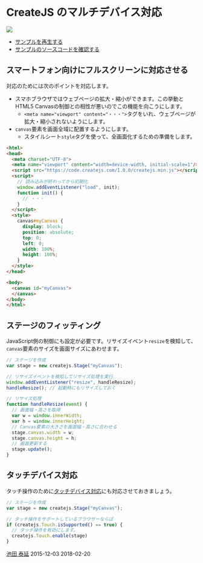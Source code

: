 # CreateJS のマルチデバイス対応

![](../imgs/fullscreen.html.png)

- [サンプルを再生する](https://ics-creative.github.io/tutorial-createjs/samples/fullscreen.html)
- [サンプルのソースコードを確認する](../samples/fullscreen.html)


## スマートフォン向けにフルスクリーンに対応させる

対応のためには次のポイントを対応します。

- スマホブラウザではウェブページの拡大・縮小ができます。この挙動とHTML5 Canvasの制御との相性が悪いのでこの機能を向こうにします。
  - `<meta name="viewport" content="・・・">`タグをいれ、ウェブページが拡大・縮小されないようにします。
- `canvas`要素を画面全域に配置するようにします。
  - スタイルシート`style`タグを使って、全画面化するための準備をします。

```html
<html>
<head>
  <meta charset="UTF-8">
  <meta name="viewport" content="width=device-width, initial-scale=1"/>
  <script src="https://code.createjs.com/1.0.0/createjs.min.js"></script>
  <script>
    // 読み込みが終わってから初期化
    window.addEventListener("load", init);
    function init() {
      // ・・・
    }
  </script>
  <style>
    canvas#myCanvas {
      display: block;
      position: absolute;
      top: 0;
      left: 0;
      width: 100%;
      height: 100%;
    }
  </style>
</head>

<body>
  <canvas id="myCanvas">
  </canvas>
</body>
</html>
```



## ステージのフィッティング

JavaScript側の制御にも設定が必要です。リサイズイベント`resize`を検知して、`canvas`要素のサイズを画面サイズにあわせます。

```js
// ステージを作成
var stage = new createjs.Stage("myCanvas");

// リサイズイベントを検知してリサイズ処理を実行
window.addEventListener("resize", handleResize);
handleResize(); // 起動時にもリサイズしておく

// リサイズ処理
function handleResize(event) {
  // 画面幅・高さを取得
  var w = window.innerWidth;
  var h = window.innerHeight;
  // Canvas要素の大きさを画面幅・高さに合わせる
  stage.canvas.width = w;
  stage.canvas.height = h;
  // 画面更新する
  stage.update();
}
```


## タッチデバイス対応

タッチ操作のために[タッチデバイス対応](mouse_touch.md)にも対応させておきましょう。

```js
// ステージを作成
var stage = new createjs.Stage("myCanvas");

// タッチ操作をサポートしているブラウザーならば
if (createjs.Touch.isSupported() == true) {
  // タッチ操作を有効にします。
  createjs.Touch.enable(stage)
}
```


<article-author>[池田 泰延](https://twitter.com/clockmaker)</article-author>
<article-date-published>2015-12-03</article-date-published>
<article-date-modified>2018-02-20</article-date-modified>
